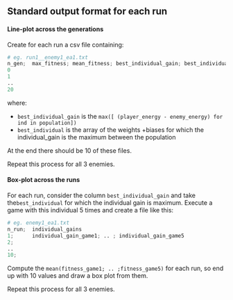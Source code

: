 ## Standard output format for each run

#### Line-plot across the generations

Create for each run a csv file containing:

```python
# eg. run1__enemy1_ea1.txt
n_gen; 	max_fitness; mean_fitness; best_individual_gain; best_individual
0
1
..
20
```

where:

- `best_individual_gain` is the `max([ (player_energy - enemy_energy) for ind in population])`
-  `best_individual` is the array of the weights +biases for which the individual_gain is the maximum between the population

At the end there should be 10 of these files.

Repeat this process for all 3 enemies.



#### Box-plot across the runs

For each run, consider the column `best_individual_gain` and take the`best_individual` for which the individual gain is maximum. Execute a game with this individual 5 times and create a file like this:

```python
# eg. enemy1_ea1.txt
n_run; 	individual_gains
1;		individual_gain_game1; .. ; individual_gain_game5
2;
..
10;
```

Compute the `mean(fitness_game1; .. ;fitness_game5)` for each run, so end up with 10 values and draw a box plot from them.

Repeat this process for all 3 enemies.


